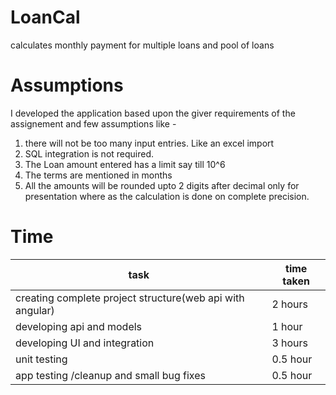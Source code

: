 # LoanCal
calculates monthly payment for multiple loans and pool of loans

# Assumptions
I developed the application based upon the giver requirements of the assignement and few assumptions like -
1. there will not be too many input entries. Like an excel import
2. SQL integration is not required.
3. The Loan amount entered has a limit say till 10^6
4. The terms are mentioned in months
5. All the amounts will be rounded upto 2 digits after decimal only for presentation where as the calculation is done on complete precision.

# Time 
| task | time taken |
| ---- | ---------- |
| creating complete project structure(web api with angular) | 2 hours |
| developing api and models | 1 hour |
| developing UI and integration | 3 hours |
| unit testing | 0.5 hour |
| app testing /cleanup and small bug fixes | 0.5 hour | 